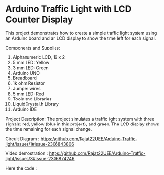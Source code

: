# Arduino Traffic Light with LCD Counter Display
This project demonstrates how to create a simple traffic light system using an Arduino board and an LCD display to show the time left for each signal.

Components and Supplies: 
1. Alphanumeric LCD, 16 x 2
2. 5 mm LED: Yellow
3. 3 mm LED: Green
4. Arduino UNO
5. Breadboard
6. 1k ohm Resistor
7. Jumper wires
8. 5 mm LED: Red
9. Tools and Libraries
10. LiquidCrystal.h Library
11. Arduino IDE
    
Project Description:
The project simulates a traffic light system with three signals: red, yellow (blue in this project), and green. The LCD display shows the time remaining for each signal change.


Circuit Diagram : 
https://github.com/Rajat22UEE/Arduino-Traffic-light/issues/1#issue-2306843806

Video demostration : 
https://github.com/Rajat22UEE/Arduino-Traffic-light/issues/3#issue-2306874246

Here the code : 
